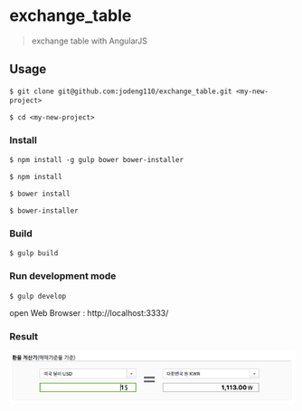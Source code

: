 # exchange_table
> exchange table with AngularJS

## Usage

```
$ git clone git@github.com:jodeng110/exchange_table.git <my-new-project>
```

```
$ cd <my-new-project>
```

### Install

```
$ npm install -g gulp bower bower-installer
```

```
$ npm install
```

```
$ bower install
```

```
$ bower-installer
```

### Build
```
$ gulp build
```

### Run development mode

```
$ gulp develop
```

open Web Browser : http://localhost:3333/

### Result

![alt text](exchange_table_result.png "Result")